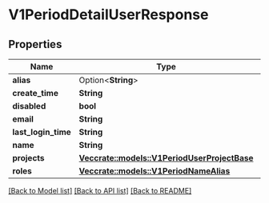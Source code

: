 # V1PeriodDetailUserResponse

## Properties

Name | Type | Description | Notes
------------ | ------------- | ------------- | -------------
**alias** | Option<**String**> |  | [optional]
**create_time** | **String** |  | 
**disabled** | **bool** |  | 
**email** | **String** |  | 
**last_login_time** | **String** |  | 
**name** | **String** |  | 
**projects** | [**Vec<crate::models::V1PeriodUserProjectBase>**](v1.UserProjectBase.md) |  | 
**roles** | [**Vec<crate::models::V1PeriodNameAlias>**](v1.NameAlias.md) |  | 

[[Back to Model list]](../README.md#documentation-for-models) [[Back to API list]](../README.md#documentation-for-api-endpoints) [[Back to README]](../README.md)


